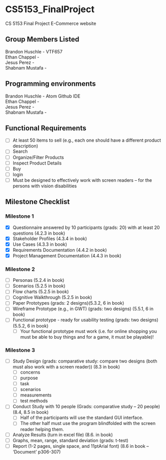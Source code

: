 # CS5153_FinalProject

CS 5153 Final Project E-Commerce website

## Group Members Listed

Brandon Huschle - VTF657  
Ethan Chappel -  
Jesus Perez -  
Shabnam Mustafa -

## Programming environments

Brandon Huschle - Atom Github IDE  
Ethan Chappel -  
Jesus Perez -  
Shabnam Mustafa -

## Functional Requirements

<!---
Add requirements here as we go so that we can keep organized
Add an X inside the box in order to check that we have completed each requirement
Feel free to add comments like this one under or next to the requirement to keep track of which individual
or team completed each requirement.
-->

- [ ] At least 50 items to sell (e.g., each one should have a different product description)
- [ ] Search
- [ ] Organize/Filter Products
- [ ] Inspect Product Details
- [ ] Buy
- [ ] login
- [ ] Must be designed to effectively work with screen readers – for the persons with vision disabilities

## Milestone Checklist

### Milestone 1

- [x] Questionnaire answered by 10 participants (grads: 20) with at least 20 questions (4.2.3 in book) <!--- Shabnam Mustafa --->
- [x] Stakeholder Profiles (4.3.4 in book) <!--- Jesus Perez --->
- [x] Use Cases (4.3.3 in book) <!--- Brandon Huschle --->
- [x] Requirements Documentation (4.4.2 in book) <!--- Shabnam Mustafa --->
- [x] Project Management Documentation (4.4.3 in book) <!--- Ethan Chappel --->

### Milestone 2

- [ ] Personas (5.2.4 in book)
- [ ] Scenarios (5.2.5 in book)
- [ ] Flow charts (5.2.5 in book)
- [ ] Cognitive Walkthrough (5.2.5 in book)
- [ ] Paper Prototypes (grads: 2 designs)(5.3.2, 6 in book)
- [ ] Wireframe Prototype (e.g., in GWT) (grads: two designs) (5.5.1, 6 in book) <!--- Brandon Huschle --->
- [ ] Functional prototype - ready for usability testing (grads: two designs) (5.5.2, 6 in book) <!--- Brandon Huschle --->
  - [ ] Your functional prototype must work (i.e. for online shopping you must be able to buy
        things and for a game, it must be playable)!

### Milestone 3

- [ ] Study Design (grads: comparative study: compare two designs (both must also work with a screen reader)) (8.3 in book)
  - [ ] concerns
  - [ ] purpose
  - [ ] task
  - [ ] scenarios
  - [ ] measurements
  - [ ] test methods
- [ ] Conduct Study with 10 people (Grads: comparative study – 20 people) (8.4, 8.5 in book)
  - [ ] Half of the participants will use the standard GUI interface.
  - [ ] The other half must use the program blindfolded with the screen reader helping them.
- [ ] Analyze Results (turn in excel file) (8.6. in book)
- [ ] Graphs, mean, range, standard deviation (grads: t-test)
- [ ] Report (1-2 pages, single space, and 11ptArial font) (8.6 in book – ‘Document’ p306-307)
